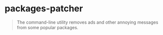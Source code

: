 # packages-patcher

> The command-line utility removes ads and other annoying messages from some popular packages.